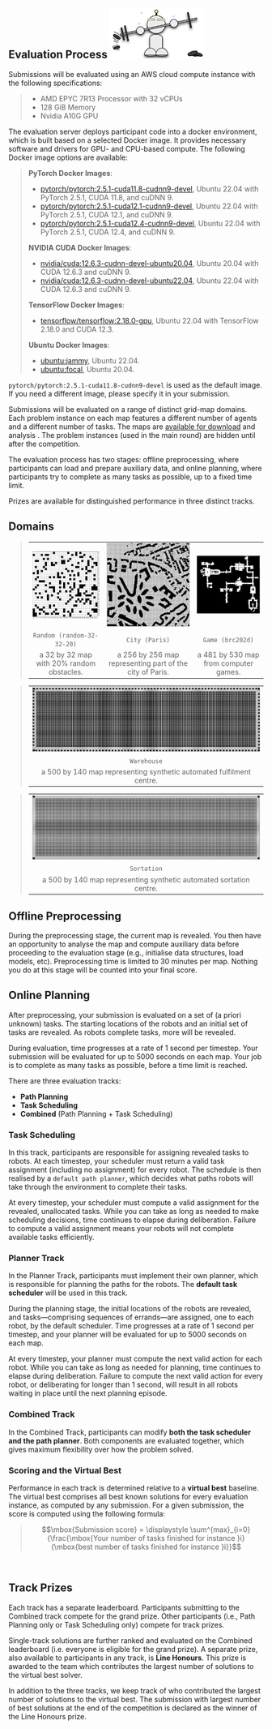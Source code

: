 ## Evaluation Process ![r2](./external_page_resource/robots/r12_s.png)

Submissions will be evaluated using an AWS cloud compute instance with the following specifications:

> - AMD EPYC 7R13 Processor with 32 vCPUs
> - 128 GiB Memory
> - Nvidia A10G GPU

The evaluation server deploys participant code into a docker environment, which is built based on a selected Docker image. It provides necessary
software and drivers for GPU- and CPU-based compute. 
The following Docker image options are available:
> 
> **PyTorch Docker Images**:
> - [pytorch/pytorch:2.5.1-cuda11.8-cudnn9-devel](https://hub.docker.com/layers/pytorch/pytorch/2.5.1-cuda11.8-cudnn9-devel/images/sha256-676c7b7423d7e726b814b98cfd5b702e1b32016b2e0ef0270f6202a6c660c419), Ubuntu 22.04 with PyTorch 2.5.1, CUDA 11.8, and cuDNN 9.
> - [pytorch/pytorch:2.5.1-cuda12.1-cudnn9-devel](https://hub.docker.com/layers/pytorch/pytorch/2.5.1-cuda12.1-cudnn9-devel/images/sha256-e8e63dd7baca894ba11fe1ba48a52a550793c8974f89b533d697784dd20a4dc0), Ubuntu 22.04 with PyTorch 2.5.1, CUDA 12.1, and cuDNN 9.
> - [pytorch/pytorch:2.5.1-cuda12.4-cudnn9-devel](https://hub.docker.com/layers/pytorch/pytorch/2.5.1-cuda12.4-cudnn9-devel/images/sha256-14611869895df612b7b07227d5925f30ec3cd6673bad58ce3d84ed107950e014), Ubuntu 22.04 with PyTorch 2.5.1, CUDA 12.4, and cuDNN 9.
> 
> **NVIDIA CUDA Docker Images**:
> - [nvidia/cuda:12.6.3-cudnn-devel-ubuntu20.04](https://hub.docker.com/layers/nvidia/cuda/12.6.3-cudnn-devel-ubuntu20.04/images/sha256-41b64c7236c0ff59f11298584676b4af95c0ddf9924f18c6072b160fddd6c34f), Ubuntu 20.04 with CUDA 12.6.3 and cuDNN 9.
> - [nvidia/cuda:12.6.3-cudnn-devel-ubuntu22.04](https://hub.docker.com/layers/nvidia/cuda/12.6.3-cudnn-devel-ubuntu22.04/images/sha256-cb239b67719dfa32ec6b525b54c1b78559bebd51a47249dd702f6c5429372154), Ubuntu 22.04 with CUDA 12.6.3 and cuDNN 9.
> 
> **TensorFlow Docker Images**:
> - [tensorflow/tensorflow:2.18.0-gpu](https://hub.docker.com/layers/tensorflow/tensorflow/2.18.0-gpu/images/sha256-1f16fbd9be8bb84891de12533e332bbd500511caeb5cf4db501dbe39d422f9c7), Ubuntu 22.04 with TensorFlow 2.18.0 and CUDA 12.3.
> 
> **Ubuntu Docker Images**:
> - [ubuntu:jammy](https://hub.docker.com/layers/library/ubuntu/jammy/images/sha256-3d1556a8a18cf5307b121e0a98e93f1ddf1f3f8e092f1fddfd941254785b95d7), Ubuntu 22.04.
> - [ubuntu:focal](https://hub.docker.com/layers/library/ubuntu/jammy/images/sha256-3d1556a8a18cf5307b121e0a98e93f1ddf1f3f8e092f1fddfd941254785b95d7), Ubuntu 20.04.


`pytorch/pytorch:2.5.1-cuda11.8-cudnn9-devel` is used as the default image. If you need a different image, please specify it in your submission.

Submissions will be evaluated on a range of distinct grid-map domains. Each
problem instance on each map features a different number of agents and a
different number of tasks. The maps are [available for
download](https://github.com/MAPF-Competition/Start-Kit/tree/main/example_problems)
and analysis . The problem instances (used in the main round) are hidden until
after the competition.

The evaluation process has two stages: offline preprocessing, where participants
can load and prepare auxiliary data, and online planning, where participants
try to complete as many tasks as possible, up to a fixed time limit.

Prizes are available for distinguished performance in three distinct tracks. 


## Domains

>| |   |   |
>|:---:|:---:|:---:|
>|![r](external_page_resource/images/random-32-32-20_s.jpg)|![r](external_page_resource/images/Paris_1_256_s.jpg)|![r](external_page_resource/images/brc202d_s.jpg) |
>|`Random (random-32-32-20)`| `City (Paris)`|`Game (brc202d)`|
>|a 32 by 32 map with 20% random obstacles.| a 256 by 256 map representing part of the city of Paris.|a 481 by 530 map from computer games.|

>| |
>|:---:|
>|![r](external_page_resource/images/warehouse_large_s.jpg)|
>|`Warehouse`|
>|a 500 by 140 map representing synthetic automated fulfilment centre.|

>| |
>|:---:|
>|![r](external_page_resource/images/sortation_large_s.jpg)|
>|`Sortation`|
>|a 500 by 140 map representing synthetic automated sortation centre.|


## Offline Preprocessing


During the preprocessing stage, the current map is revealed. You then have an opportunity to analyse the map and compute auxiliary data before proceeding to the evaluation stage (e.g., initialise data structures, load models, etc). Preprocessing time is limited to 30 minutes per map. Nothing you do at this stage will be counted into your final score.

## Online Planning

After preprocessing, your submission is evaluated on a set of (a priori
unknown) tasks. The starting locations of the robots and an initial set of
tasks are revealed. As robots complete tasks, more will be revealed. 

During evaluation, time progresses at a rate of 1 second per timestep. Your
submission will be evaluated for up to 5000 seconds on each map. Your job is to
complete as many tasks as possible, before a time limit is reached. 

There are three evaluation tracks: 
- **Path Planning** 
- **Task Scheduling**
- **Combined** (Path Planning + Task Scheduling)

### Task Scheduling

In this track, participants are responsible for assigning revealed tasks to
robots. At each timestep, your scheduler must return a valid task assignment
(including no assignment) for every robot. The schedule is then realised by a
`default path planner`, which decides what paths robots will take through the
environment to complete their tasks. 

At every timestep, your scheduler must compute a valid assignment for the
revealed, unallocated tasks. While you can take as long as needed to make
scheduling decisions, time continues to elapse during deliberation. 
Failure to compute a valid assignment means your robots will not complete available
tasks efficiently.

### Planner Track
In the Planner Track, participants must implement their own planner, which is responsible for planning the paths for the robots. The **default task scheduler** will be used in this track.

During the planning stage, the initial locations of the robots are revealed, and tasks—comprising sequences of errands—are assigned, one to each robot, by the default scheduler. Time progresses at a rate of 1 second per timestep, and your planner will be evaluated for up to 5000 seconds on each map.

At every timestep, your planner must compute the next valid action for each robot. While you can take as long as needed for planning, time continues to elapse during deliberation. Failure to compute the next valid action for every robot, or deliberating for longer than 1 second, will result in all robots waiting in place until the next planning episode.

### Combined Track
In the Combined Track, participants can modify **both the task scheduler and the path planner**. Both components are evaluated
together, which gives maximum flexibility over how the problem solved. 


### Scoring and the Virtual Best

Performance in each track is determined relative to a **virtual best**
baseline. The virtual best comprises all best known solutions for every
evaluation instance, as computed by any submission. For a given submission, 
the score is computed using the following formula:

>
> $$\mbox{Submission score} = \displaystyle \sum^{max}_{i=0}{\frac{\mbox{Your number of tasks finished for instance }i}{\mbox{best number of tasks finished for instance }i}}$$

<br/>

## Track Prizes

Each track has a separate
leaderboard. Participants submitting to the Combined track compete for the
grand prize. Other participants (i.e., Path Planning only or Task
Scheduling only) compete for track prizes. 

Single-track solutions are further ranked and evaluated on the Combined
leaderboard (i.e. everyone is eligible for the grand prize). 
A separate prize, also available to participants in any track, is **Line Honours**. This prize is
awarded to the team which contributes the largest number of solutions to the
virtual best solver. 

In addition to the three tracks, we keep track of who contributed the largest number of solutions to the virtual best. The submission with largest number of best solutions at the end of the competition is declared as the winner of the Line Honours prize. 

